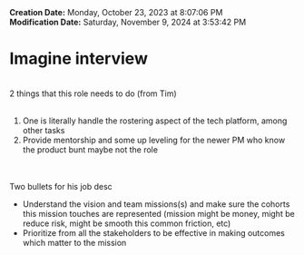 <div><b>Creation Date:</b> Monday, October 23, 2023 at 8:07:06 PM<br></div>
<div><b>Modification Date:</b> Saturday, November 9, 2024 at 3:53:42 PM<br></div>
<div><h1>Imagine interview</h1></div>
<div><br></div>
<div>2 things that this role needs to do (from Tim)</div>
<div><br></div>
<ol>
<li>One is literally handle the rostering aspect of the tech platform, among other tasks</li>
<li>Provide mentorship and some up leveling for the newer PM who know the product bunt maybe not the role</li>
</ol>
<div><br></div>
<div><br></div>
<div>Two bullets for his job desc</div>
<ul>
<li>Understand the vision and team missions(s) and make sure the cohorts this mission touches are represented (mission might be money, might be reduce risk, might be smooth this common friction, etc)</li>
<li>Prioritize from all the stakeholders to be effective in making outcomes which matter to the mission </li>
</ul>

